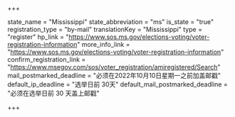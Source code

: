 +++

state_name = "Mississippi"
state_abbreviation = "ms"
is_state = "true"
registration_type = "by-mail"
translationKey = "Mississippi"
type = "register"
hp_link = "https://www.sos.ms.gov/elections-voting/voter-registration-information"
more_info_link = "https://www.sos.ms.gov/elections-voting/voter-registration-information"
confirm_registration_link = "https://www.msegov.com/sos/voter_registration/amiregistered/Search"
mail_postmarked_deadline = "必须在2022年10月10日星期一之前加盖邮戳"
default_ip_deadline = "选举日前 30天"
default_mail_postmarked_deadline = "必须在选举日前 30 天盖上邮戳"

+++
